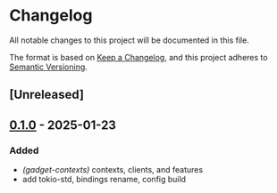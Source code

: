 # Changelog

All notable changes to this project will be documented in this file.

The format is based on [Keep a Changelog](https://keepachangelog.com/en/1.0.0/),
and this project adheres to [Semantic Versioning](https://semver.org/spec/v2.0.0.html).

## [Unreleased]

## [0.1.0](https://github.com/tangle-network/gadget/releases/tag/gadget-eigenlayer-bindings-v0.1.0) - 2025-01-23

### Added

- *(gadget-contexts)* contexts, clients, and features
- add tokio-std, bindings rename, config build

